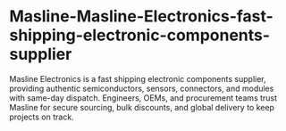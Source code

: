 # Masline-Masline-Electronics-fast-shipping-electronic-components-supplier
Masline Electronics is a fast shipping electronic components supplier, providing authentic semiconductors, sensors, connectors, and modules with same-day dispatch. Engineers, OEMs, and procurement teams trust Masline for secure sourcing, bulk discounts, and global delivery to keep projects on track.
